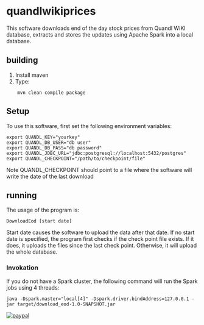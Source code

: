 # quandlwikiprices

This software downloads end of the day stock prices from Quandl WIKI database, extracts and stores
the updates using Apache Spark into a local database.

## building
1. Install maven
2. Type:
````
	mvn clean compile package
````
	
## Setup
To use this software, first set the following environment variables:


````
export QUANDL_KEY="yourkey"
export QUANDL_DB_USER="db user"
export QUANDL_DB_PASS="db password"
export QUANDL_JDBC_URL="jdbc:postgresql://localhost:5432/postgres"
export QUANDL_CHECKPOINT="/path/to/checkpoint/file"
````

Note QUANDL_CHECKPOINT should point to a file where the software will write the date of the last download

## running

The usage of the program is:

````
DownloadEod [start date]
````

Start date causes the software to upload the data after that date. If no start date is specified, the program first checks if the check point file exists. If it does, it uploads the files since the last check point. Otherwise, it will upload the whole database.

### Invokation
If you do not have a Spark cluster, the following command will run the Spark jobs using 4 threads:

````
java -Dspark.master="local[4]" -Dspark.driver.bindAddress=127.0.0.1 -jar target/download_eod-1.0-SNAPSHOT.jar
````

[![paypal](https://www.paypalobjects.com/en_US/i/btn/btn_donateCC_LG.gif)](https://www.paypal.com/cgi-bin/webscr?cmd=_s-xclick&hosted_button_id=MU7T4U52Q4N2N)